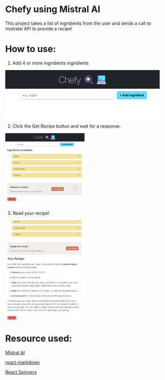 
# Chefy using Mistral AI
This project takes a list of ingridients from the user and sends a call to mistralai API to provide a recipe!

# How to use:
1. Add 4 or more ingridients ingridients
<img width="491" height="152" alt="step1" src="https://github.com/maypena/chefy/blob/main/src/assets/step1.png" />

2. Click the Get Recipe button and wait for a response.
<img width="50%" height="50%" alt="step2" src="https://github.com/maypena/chefy/blob/main/src/assets/step2.png" />

3. Read your recipe!
<img width="50%" height="50%" alt="step3" src="https://github.com/maypena/chefy/blob/main/src/assets/step3.png" />


# Resource used:
[Mistral AI](https://huggingface.co/mistralai/Mixtral-8x7B-Instruct-v0.1)

[react-markdown](https://www.npmjs.com/package/react-markdown/v/8.0.6#use)

[React Spinners](https://www.npmjs.com/package/react-spinners)




